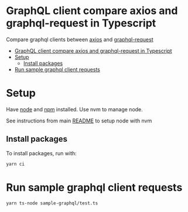 # GraphQL client compare axios and graphql-request in Typescript 

Compare graphql clients between [axios](https://axios-http.com/docs/intro) and [graphql-request](https://github.com/jasonkuhrt/graphql-request)

- [GraphQL client compare axios and graphql-request in Typescript](#graphql-client-compare-axios-and-graphql-request-in-typescript)
- [Setup](#setup)
  - [Install packages](#install-packages)
- [Run sample graphql client requests](#run-sample-graphql-client-requests)

# Setup

Have [node](https://nodejs.org/en) and [npm](https://www.npmjs.com/) installed. Use nvm to manage node.

See instructions from main [README](../README.md#node-with-nvm) to setup node with nvm

## Install packages

To install packages, run with:

```bash
yarn ci
```

# Run sample graphql client requests

```bash
yarn ts-node sample-graphql/test.ts
```
